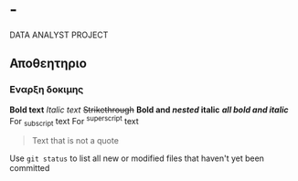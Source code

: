 # -
DATA ANALYST PROJECT
## Αποθεητηριο 
### Εναρξη δοκιμης
**Bold text**
*Italic text*
~~Strikethrough~~
**Bold and _nested_ italic**
***all bold and italic***
For <sub>subscript</sub> text
For <sup>superscript</sup> text
>Text that is not a quote

Use `git status` to list all new or modified files that haven't yet been committed
